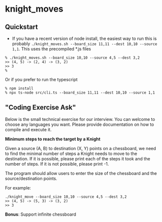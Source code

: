 # knight_moves

## Quickstart

* If you have a recent version of node install, the easiest way to run this is probably `./knight_moves.sh --board_size 11,11 --dest 10,10 --source 1,1`.   This uses the precompiled *.js files
 
```
% ./knight_moves.sh --board_size 10,10 --source 4,5 --dest 3,2 
>> (4, 5) -> (2, 4) -> (3, 2)
>> 3
% 
```

Or if you prefer to run the typescript

```
% npm install
% npx ts-node src/cli.ts --board_size 11,11 --dest 10,10 --source 1,1
``` 


## "Coding Exercise Ask"

Below is the small technical exercise for our interview. You can welcome to choose any languages you want. Please provide documentation on how to compile and execute it. 

**Minimum steps to reach the target by a Knight**

Given a source (A, B) to destination (X, Y) points on a chessboard, we need to find the minimal number of steps a Knight needs to move to the destination. If it is possible, please print each of the steps it took and the number of steps. If it is not possible, please print -1.

The program should allow users to enter the size of the chessboard and the source/destination points.

For example:
```
./knight_move --board_size 10,10 --source 4,5 --dest 3,2
>> (4, 5) -> (5, 3) -> (3, 2)
>> 3
```

**Bonus**: Support infinite chessboard 
